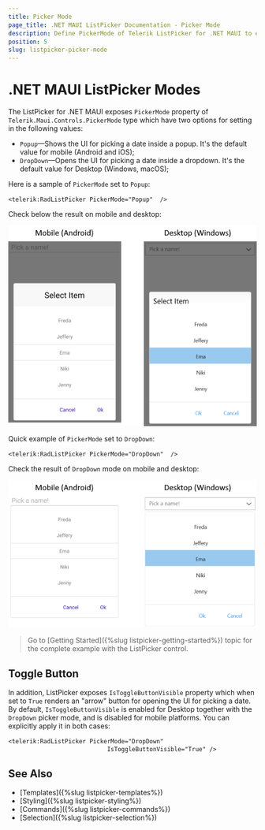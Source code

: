 ```yaml
---
title: Picker Mode
page_title: .NET MAUI ListPicker Documentation - Picker Mode
description: Define PickerMode of Telerik ListPicker for .NET MAUI to either DropDown or Popup.
position: 5
slug: listpicker-picker-mode
---  
```


# .NET MAUI ListPicker Modes

The ListPicker for .NET MAUI exposes `PickerMode` property of `Telerik.Maui.Controls.PickerMode` type which have two options for setting in the following values:

* `Popup`&mdash;Shows the UI for picking a date inside a popup. It's the default value for mobile (Android and iOS);
* `DropDown`&mdash;Opens the UI for picking a date inside a dropdown. It's the default value for Desktop (Windows, macOS);

Here is a sample of `PickerMode` set to `Popup`:

```XAML
<telerik:RadListPicker PickerMode="Popup"  />
```

Check below the result on mobile and desktop:

![ListPicker Popup Picker Mode](images/listpicker-pickermode-popup.png)

Quick example of `PickerMode` set to `DropDown`:

```XAML
<telerik:RadListPicker PickerMode="DropDown"  />
```

Check the result of `DropDown` mode on mobile and desktop:

![ListPicker DropDown Picker Mode](images/listpicker-pickermode-dropdown.png)

> Go to [Getting Started]({%slug listpicker-getting-started%}) topic for the complete example with the ListPicker control.

## Toggle Button

In addition, ListPicker exposes `IsToggleButtonVisible` property which when set to `True` renders an "arrow" button for opening the UI for picking a date. By default, `IsToggleButtonVisible` is enabled for Desktop together with the `DropDown` picker mode, and is disabled for mobile platforms. You can explicitly apply it in both cases:

```XAML
<telerik:RadListPicker PickerMode="DropDown"
							IsToggleButtonVisible="True" />
```

## See Also

- [Templates]({%slug listpicker-templates%})
- [Styling]({%slug listpicker-styling%})
- [Commands]({%slug listpicker-commands%})
- [Selection]({%slug listpicker-selection%})

